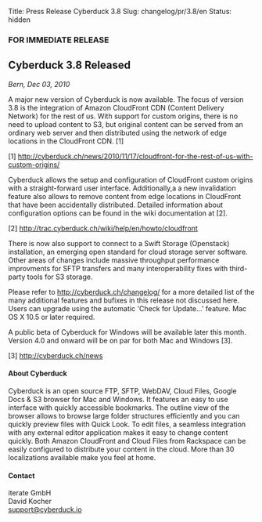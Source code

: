 Title: Press Release Cyberduck 3.8
Slug: changelog/pr/3.8/en
Status: hidden

### FOR IMMEDIATE RELEASE

## Cyberduck 3.8 Released

_Bern, Dec 03, 2010_

A major new version of Cyberduck is now available. The focus of version 3.8 is the integration of Amazon CloudFront CDN (Content Delivery Network) for the rest of us. With support for custom origins, there is no need to upload content to S3, but original content can be served from an ordinary web server and then distributed using the network of edge locations in the CloudFront CDN. [1]

[1] http://cyberduck.ch/news/2010/11/17/cloudfront-for-the-rest-of-us-with-custom-origins/

Cyberduck allows the setup and configuration of CloudFront custom origins with a straight-forward user interface. Additionally,a a new invalidation feature also allows to remove content from edge locations in CloudFront that have been accidentally distributed. Detailed information about configuration options can be found in the wiki documentation at [2].

[2] http://trac.cyberduck.ch/wiki/help/en/howto/cloudfront

There is now also support to connect to a Swift Storage (Openstack) installation, an emerging open standard for cloud storage server software. Other areas of changes include massive throughput performance improvments for SFTP transfers and many interoperability fixes with third-party tools for S3 storage.

Please refer to http://cyberduck.ch/changelog/ for a more detailed list of the many additional features and bufixes in this release not discussed here. Users can upgrade using the automatic 'Check for Update...' feature. Mac OS X 10.5 or later required.

A public beta of Cyberduck for Windows will be available later this month. Version 4.0 and onward will be on par for both Mac and Windows [3].

[3] http://cyberduck.ch/news

#### About Cyberduck

Cyberduck is an open source FTP, SFTP, WebDAV, Cloud Files, Google Docs & S3 browser for Mac and Windows. It features an easy to use interface with quickly accessible bookmarks. The outline view of the browser allows to browse large folder structures efficiently and you can quickly preview files with Quick Look. To edit files, a seamless integration with any external editor application makes it easy to change content quickly. Both Amazon CloudFront and Cloud Files from Rackspace can be easily configured to distribute your content in the cloud. More than 30 localizations available make you feel at home.

#### Contact

iterate GmbH  
David Kocher  
[support@cyberduck.io](mailto:support@cyberduck.io)  
  